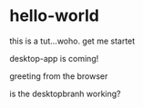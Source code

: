 # hello-world
this is a tut...woho. get me startet



desktop-app is coming!

greeting from the browser

is the desktopbranh working?
